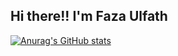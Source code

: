 ## Hi there!! I'm Faza Ulfath

[![Anurag's GitHub stats](https://github-readme-stats.vercel.app/api?username=fazaulfath)](https://github.com/fazaulfath/github-readme-stats)
